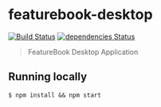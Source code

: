 # featurebook-desktop

[![Build Status](https://travis-ci.org/SOFTWARE-CLINIC/featurebook-desktop.svg?branch=master)](https://travis-ci.org/SOFTWARE-CLINIC/featurebook-desktop)
[![dependencies Status](https://david-dm.org/SOFTWARE-CLINIC/featurebook-desktop/status.svg)](https://david-dm.org/SOFTWARE-CLINIC/featurebook-desktop)
> FeatureBook Desktop Application

## Running locally

```
$ npm install && npm start
```

